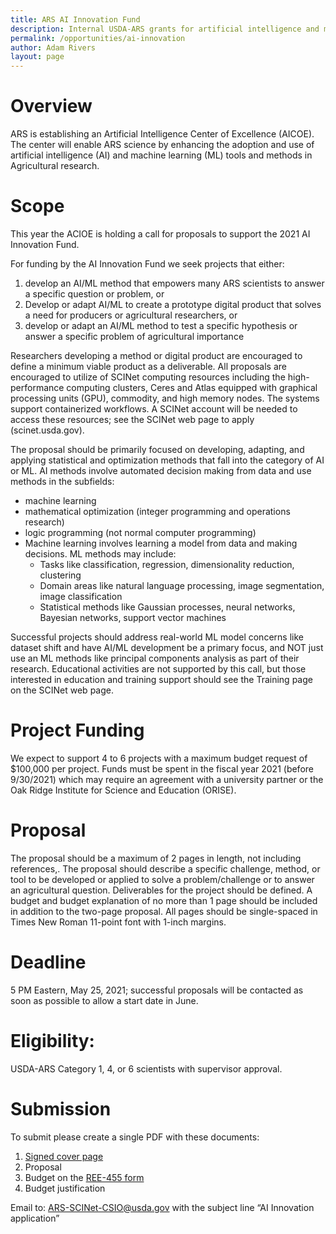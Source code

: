 ```yaml
---
title: ARS AI Innovation Fund
description: Internal USDA-ARS grants for artificial intelligence and machine learning projects
permalink: /opportunities/ai-innovation
author: Adam Rivers
layout: page
---
```



# Overview

ARS is establishing an Artificial Intelligence Center of Excellence (AICOE).  The center will enable ARS science by enhancing the adoption and use of artificial intelligence (AI) and machine learning (ML) tools and methods in Agricultural research.

# Scope

This year the ACIOE is holding a call for proposals to support the 2021 AI Innovation Fund.

For funding by the AI Innovation Fund we seek projects that either:

1.	develop an AI/ML method that empowers many ARS scientists to answer a specific question or problem, or
2.	Develop or adapt AI/ML to create a prototype digital product that solves a need for producers or agricultural researchers, or
3.	develop or adapt an AI/ML method to test a specific hypothesis or answer a specific problem of agricultural importance


Researchers developing a method or digital product are encouraged to define a minimum viable product as a deliverable. All proposals are encouraged to utilize of SCINet computing resources including the high-performance computing clusters, Ceres and Atlas equipped with graphical processing units (GPU), commodity, and high memory nodes. The systems support containerized workflows. A SCINet account will be needed to access these resources; see the SCINet web page to apply (scinet.usda.gov).

The proposal should be primarily focused on developing, adapting, and applying statistical and optimization methods that fall into the category of AI or ML. AI methods involve automated decision making from data and use methods in the subfields:

* machine learning
* mathematical optimization (integer programming and operations research)
* logic programming (not normal computer programming)
* Machine learning involves learning a model from data and making decisions. ML methods may include:
  * Tasks like classification, regression, dimensionality reduction, clustering
  * Domain areas like natural language processing, image segmentation, image classification
  * Statistical methods like Gaussian processes, neural networks, Bayesian networks, support vector machines

 Successful projects should address real-world ML model concerns like dataset shift and have AI/ML development be a primary focus, and NOT just use an ML methods like principal components analysis as part of their research. Educational activities are not supported by this call, but those interested in education and training support should see the Training page on the SCINet web page.

# Project Funding

We expect to support 4 to 6 projects with a maximum budget request of $100,000 per project. Funds must be spent in the fiscal year 2021 (before 9/30/2021) which may require an agreement with a university partner or the Oak Ridge Institute for Science and Education (ORISE).

# Proposal

The proposal should be a maximum of 2 pages in length, not including references,. The proposal should describe a specific challenge, method, or tool to be developed or applied to solve a problem/challenge or to answer an agricultural question. Deliverables for the project should be defined. A budget and budget explanation of no more than 1 page should be included in addition to the two-page proposal. All pages should be single-spaced in Times New Roman 11-point font with 1-inch margins.

# Deadline

5 PM Eastern, May 25, 2021; successful proposals will be contacted as soon as possible to allow a start date in June.

# Eligibility:

USDA-ARS Category 1, 4, or 6 scientists with supervisor approval.

# Submission

To submit please create a single PDF with these documents:

1.	[Signed cover page](/assets/docs/AIInnovationCoverPage.pdf)
2.	Proposal
3.	Budget on the [REE-455 form](https://axon.ars.usda.gov/FMAD/Documents/REE-455%20-%20Grant%20and%20Cooperative%20Agreement%20Budget%20112018.xlsx)
4.	Budget justification

Email to: <ARS-SCINet-CSIO@usda.gov> with the subject line “AI Innovation application”
